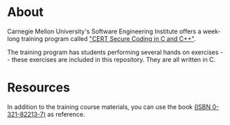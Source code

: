 # About

Carnegie Mellon University's Software Engineering Institute offers a week-long training program called ["CERT Secure Coding in C and C++"](https://www.sei.cmu.edu/education-outreach/courses/course.cfm?coursecode=V35).

The training program has students performing several hands on exercises -- these exercises are included in this repository. They are all written in C.

# Resources

In addition to the training course materials, you can use the book [(ISBN 0-321-82213-7)](https://resources.sei.cmu.edu/library/asset-view.cfm?assetid=54183) as reference.
